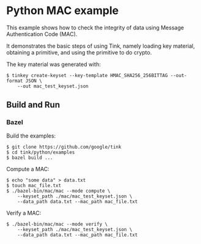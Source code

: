 # Python MAC example

This example shows how to check the integrity of data using Message
Authentication Code (MAC).

It demonstrates the basic steps of using Tink, namely loading key material,
obtaining a primitive, and using the primitive to do crypto.

The key material was generated with:

```shell
$ tinkey create-keyset --key-template HMAC_SHA256_256BITTAG --out-format JSON \
    --out mac_test_keyset.json
```

## Build and Run

### Bazel

Build the examples:

```shell
$ git clone https://github.com/google/tink
$ cd tink/python/examples
$ bazel build ...
```

Compute a MAC:

```shell
$ echo "some data" > data.txt
$ touch mac_file.txt
$ ./bazel-bin/mac/mac --mode compute \
    --keyset_path ./mac/mac_test_keyset.json \
    --data_path data.txt --mac_path mac_file.txt
```

Verify a MAC:

```shell
$ ./bazel-bin/mac/mac --mode verify \
    --keyset_path ./mac/mac_test_keyset.json \
    --data_path data.txt --mac_path mac_file.txt
```
